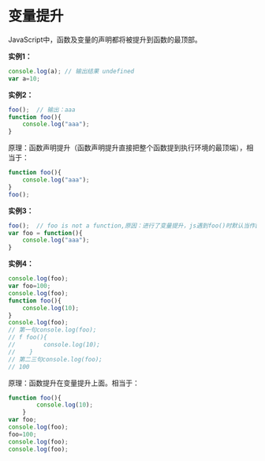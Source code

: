 # 变量提升

JavaScript中，函数及变量的声明都将被提升到函数的最顶部。

**实例1：**

```js
console.log(a); // 输出结果 undefined
var a=10;
```

**实例2：**

```js
foo();  // 输出：aaa
function foo(){
    console.log("aaa");
}
```

原理：函数声明提升（函数声明提升直接把整个函数提到执行环境的最顶端），相当于：

```js
function foo(){
    console.log("aaa");
}
foo();
```

**实例3：**

```js
foo();  // foo is not a function,原因：进行了变量提升，js遇到foo()时默认当作函数来解析
var foo = function(){
    console.log("aaa");
}
```

**实例4：**

```js
console.log(foo);
var foo=100;
console.log(foo);
function foo(){
    console.log(10);
}
console.log(foo);
// 第一句console.log(foo);
// f foo(){
//        console.log(10);
//    }
// 第二三句console.log(foo);
// 100
```

原理：函数提升在变量提升上面。相当于：

```js
function foo(){
        console.log(10);
    }
var foo;
console.log(foo);
foo=100;
console.log(foo);
console.log(foo);
```



